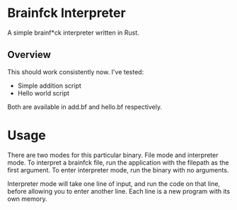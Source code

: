 # Brainfck Interpreter

A simple brainf*ck interpreter written in Rust.

## Overview

This should work consistently now.
I've tested:
- Simple addition script
- Hello world script

Both are available in add.bf and hello.bf respectively.

# Usage
There are two modes for this particular binary. File mode and interpreter mode.
To interpret a brainfck file, run the application with the filepath as the first argument.
To enter interpreter mode, run the binary with no arguments.

Interpreter mode will take one line of input, and run the code on that line, before allowing you to enter another line.
Each line is a new program with its own memory.